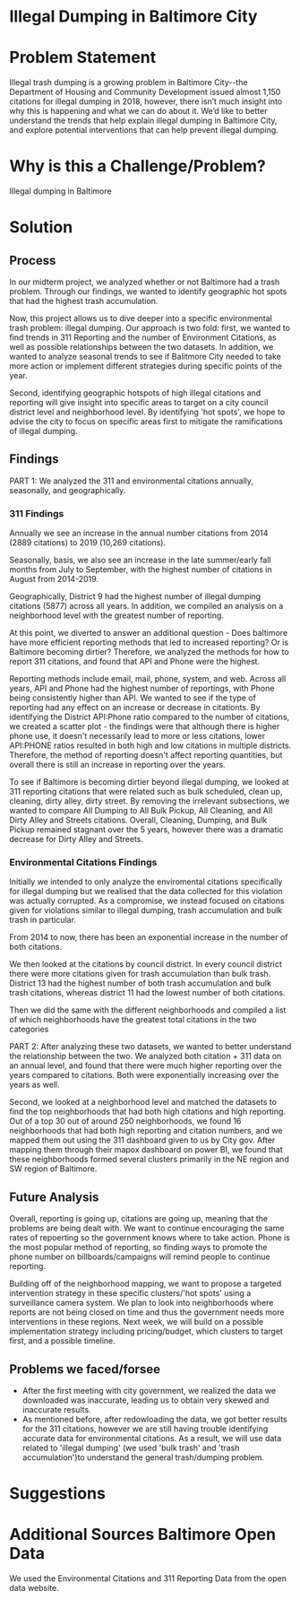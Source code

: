 # Illegal Dumping in Baltimore City

# Problem Statement
Illegal trash dumping is a growing problem in Baltimore City--the Department of Housing and Community Development issued almost 1,150 citations for illegal dumping in 2018, however, there isn’t much insight into why this is happening and what we can do about it. We’d like to better understand the trends that help explain illegal dumping in Baltimore City, and explore potential interventions that can help prevent illegal dumping.

# Why is this a Challenge/Problem?
Illegal dumping in Baltimore 

# Solution
## Process

In our midterm project, we analyzed whether or not Baltimore had a trash problem. Through our findings, we wanted to identify geographic hot spots that had the highest trash accumulation. 

Now, this project allows us to dive deeper into a specific environmental trash problem: illegal dumping. Our approach is two fold: first, we wanted to find trends in 311 Reporting and the number of Environment Citations, as well as possible relationships between the two datasets. In addition, we wanted to analyze seasonal trends to see if Balitmore City needed to take more action or implement different strategies during specific points of the year.

Second, identifying geographic hotspots of high illegal citations and reporting will give insight into specific areas to target on a city council district level and neighborhood level. By identifying 'hot spots', we hope to advise the city to focus on specific areas first to mitigate the ramifications of illegal dumping.

## Findings
PART 1: We analyzed the 311 and environmental citations annually, seasonally, and geographically. 
### 311 Findings
Annually we see an increase in the annual number citations from 2014 (2889 citations) to 2019 (10,269 citations).

Seasonally, basis, we also see an increase in the late summer/early fall months from July to September, with the highest number of citations in August from 2014-2019.

Geographically, District 9 had the highest number of illegal dumping citations (5877) across all years. In addition, we compiled an analysis on a neighborhood level with the greatest number of reporting.

At this point, we diverted to answer an additional question - Does baltimore have more efficient reporting methods that led to increased reporting? Or is Baltimore becoming dirtier? Therefore, we analyzed the methods for how to report 311 citations, and found that API and Phone were the highest. 

Reporting methods include email, mail, phone, system, and web. Across all years, API and Phone had the highest number of reportings, with Phone being consistently higher than API. We wanted to see if the type of reporting had any effect on an increase or decrease in citationts. By identifying the District API:Phone ratio compared to the number of citations, we created a scatter plot - the findings were that although there is higher phone use, it doesn't necessarily lead to more or less citations, lower API:PHONE ratios resulted in both high and low citations in multiple districts. Therefore, the method of reporting doesn't affect reporting quantities, but overall there is still an increase in reporting over the years.

To see if Baltimore is becoming dirtier beyond illegal dumping, we looked at 311 reporting citations that were related such as bulk scheduled, clean up, cleaning, dirty alley, dirty street. By removing the irrelevant subsections, we wanted to compare All Dumping to All Bulk Pickup, All Cleaning, and All Dirty Alley and Streets citations. Overall, Cleaning, Dumping, and Bulk Pickup remained stagnant over the 5 years, however there was a dramatic decrease for Dirty Alley and Streets. 

### Environmental Citations Findings 

Initially we intended to only analyze the enviromental citations specifically for illegal dumping but we realised that the data collected for this violation was actually corrupted. As a compromise, we instead focused on citations given for violations similar to illegal dumping, trash accumulation and bulk trash in particular. 

From 2014 to now, there has been an exponential increase in the number of both citations.

We then looked at the citations by council district. In every council district there were more citations given for trash accumulation than bulk trash. District 13 had the highest number of both trash accumulation and bulk trash citations, whereas district 11 had the lowest number of both citations.

Then we did the same with the different neighborhoods and compiled a list of which neighborhoods have the greatest total citations in the two categories

PART 2: After analyzing these two datasets, we wanted to better understand the relationship between the two. 
We analyzed both citation + 311 data on an annual level, and found that there were much higher reporting over the years compared to citations. Both were exponentially increasing over the years as well.

Second, we looked at a neighborhood level and matched the datasets to find the top neighborhoods that had both high citations and high reporting. Out of a top 30 out of around 250 neighborhoods, we found 16 neighborhoods that had both high reporting and citation numbers, and we mapped them out using the 311 dashboard given to us by City gov. After mapping them through their mapox dashboard on power BI, we found that these neighborhoods formed several clusters primarily in the NE region and SW region of Baltimore.

## Future Analysis

Overall, reporting is going up, citations are going up, meaning that the problems are being dealt with. We want to continue encouraging the same rates of repoerting so the government knows where to take action. Phone is the most popular method of reporting, so finding ways to promote the phone number on billboards/campaigns will remind people to continue reporting.

Building off of the neighborhood mapping, we want to propose a targeted intervention strategy in these specific clusters/'hot spots' using a surveillance camera system. We plan to look into neighborhoods where reports are not being closed on time and thus the government needs more interventions in these regions. Next week, we will build on a possible implementation strategy including pricing/budget, which clusters to target first, and a possible timeline.


## Problems we faced/forsee
- After the first meeting with city government, we realized the data we downloaded was inaccurate, leading us to obtain very skewed and inaccurate results.
- As mentioned before, after redowloading the data, we got better results for the 311 citations, however we are still having trouble identifying accurate data for environmental citations. As a result, we will use data related to 'illegal dumping' (we used 'bulk trash' and 'trash accumulation')to understand the general trash/dumping problem.

# Suggestions


# Additional Sources Baltimore Open Data
We used the Environmental Citations and 311 Reporting Data from the open data website. 
